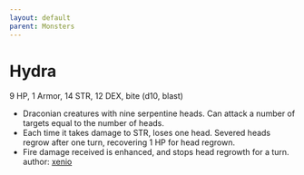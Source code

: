 ```yaml
---
layout: default
parent: Monsters
---
```

# Hydra
9 HP, 1 Armor, 14 STR, 12 DEX, bite (d10, blast)
- Draconian creatures with nine serpentine heads. Can attack a number of targets equal to the number of heads. 
- Each time it takes damage to STR, loses one head. Severed heads regrow after one turn, recovering 1 HP for head regrown. 
- Fire damage received is enhanced, and stops head regrowth for a turn.
author: [xenio](https://xenioinabottle.blogspot.com/2021/03/classic-monsters-for-cairnito-part-2.html)
